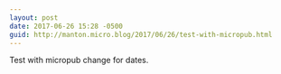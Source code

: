 ```yaml
---
layout: post
date: 2017-06-26 15:28 -0500
guid: http://manton.micro.blog/2017/06/26/test-with-micropub.html
---
```

Test with micropub change for dates.
